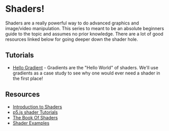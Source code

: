 # Shaders!
Shaders are a really powerful way to do advanced graphics and image/video manipulation. This series to meant to be an absolute beginners guide to the topic and assumes no prior knowledge. There are a lot of good resources linked below for going deeper down the shader hole.

## Tutorials
- [Hello Gradient](gradients.md) - Gradients are the "Hello World" of shaders. We'll use gradients as a case study to see why one would ever need a shader in the first place!

## Resources
- [Introduction to Shaders](https://p5js.org/tutorials/intro-to-shaders/)
- [p5.js shader Tutorials](https://itp-xstory.github.io/p5js-shaders/#/)
- [The Book Of Shaders](https://thebookofshaders.com/00/)
- [Shader Examples](https://github.com/aferriss/p5jsShaderExamples)
